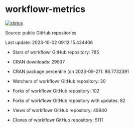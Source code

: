 
<!-- README.md is generated from README.Rmd. Please edit that file -->

# workflowr-metrics

[![status](https://github.com/workflowr/workflowr-metrics/workflows/metrics/badge.svg)](https://github.com/workflowr/workflowr-metrics/actions/workflows/metrics.yaml)

Source: public GitHub repositories

Last update: 2023-10-02 09:12:15.424406

<!--





* Weekly active projects (unique users):  ()

* Monthly active projects (unique users):  ()

* Number of workflowr projects on GitHub: 


-->

  - Stars of workflowr GitHub repository: 785

  - CRAN downloads: 29937

  - CRAN package percentile (on 2023-09-27): 86.7732391

  - Watchers of workflowr GitHub repository: 30

  - Forks of workflowr GitHub repository: 102

  - Forks of workflowr GitHub repository with updates: 82

  - Views of workflowr GitHub repository: 49940

  - Clones of workflowr GitHub repository: 5111
